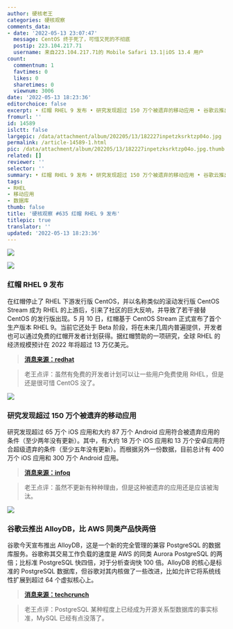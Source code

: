 ```yaml
---
author: 硬核老王
categories: 硬核观察
comments_data:
- date: '2022-05-13 23:07:47'
  message: CentOS 终于死了，可惜又死的不彻底
  postip: 223.104.217.71
  username: 来自223.104.217.71的 Mobile Safari 13.1|iOS 13.4 用户
count:
  commentnum: 1
  favtimes: 0
  likes: 0
  sharetimes: 0
  viewnum: 3006
date: '2022-05-13 18:23:36'
editorchoice: false
excerpt: • 红帽 RHEL 9 发布 • 研究发现超过 150 万个被遗弃的移动应用 • 谷歌云推出 AlloyDB，比 AWS 同类产品快两倍
fromurl: ''
id: 14589
islctt: false
largepic: /data/attachment/album/202205/13/182227inpetzksrktzp04o.jpg
permalink: /article-14589-1.html
pic: /data/attachment/album/202205/13/182227inpetzksrktzp04o.jpg.thumb.jpg
related: []
reviewer: ''
selector: ''
summary: • 红帽 RHEL 9 发布 • 研究发现超过 150 万个被遗弃的移动应用 • 谷歌云推出 AlloyDB，比 AWS 同类产品快两倍
tags:
- RHEL
- 移动应用
- 数据库
thumb: false
title: '硬核观察 #635 红帽 RHEL 9 发布'
titlepic: true
translator: ''
updated: '2022-05-13 18:23:36'
---
```


![](/data/attachment/album/202205/13/182227inpetzksrktzp04o.jpg)


![](/data/attachment/album/202205/13/182234k5yzs15c5i8s5zdz.jpg)


### 红帽 RHEL 9 发布


在红帽停止了 RHEL 下游发行版 CentOS，并以名称类似的滚动发行版 CentOS Stream 成为 RHEL 的上游后，引来了社区的巨大反响，并导致了若干接替 CentOS 的发行版出现。5 月 10 日，红帽基于 CentOS Stream 正式宣布了首个生产版本 RHEL 9。当前它还处于 Beta 阶段，将在未来几周内普遍提供，开发者也可以通过免费的红帽开发者计划获得。据红帽赞助的一项研究，全球 RHEL 的经济规模预计在 2022 年将超过 13 万亿美元。



> 
> **[消息来源：redhat](https://www.redhat.com/en/about/press-releases/red-hat-defines-new-epicenter-innovation-red-hat-enterprise-linux-9)**
> 
> 
> 



> 
> 老王点评：虽然有免费的开发者计划可以让一些用户免费使用 RHEL，但是还是很可惜 CentOS 没了。
> 
> 
> 


![](/data/attachment/album/202205/13/182246hzlwlpllz1pn1wvu.jpg)


### 研究发现超过 150 万个被遗弃的移动应用


研究发现超过 65 万个 iOS 应用和大约 87 万个 Android 应用符合被遗弃应用的条件（至少两年没有更新）。其中，有大约 18 万个 iOS 应用和 13 万个安卓应用符合超级遗弃的条件（至少五年没有更新）。而根据另外一份数据，目前总计有 400 万个 iOS 应用和 300 万个 Android 应用。



> 
> **[消息来源：infoq](https://www.infoq.com/news/2022/05/abandoned-apps-report/)**
> 
> 
> 



> 
> 老王点评：虽然不更新有种种理由，但是这种被遗弃的应用还是应该被淘汰。
> 
> 
> 


![](/data/attachment/album/202205/13/182316pqzatgr0lzfudzug.jpg)


### 谷歌云推出 AlloyDB，比 AWS 同类产品快两倍


谷歌今天宣布推出 AlloyDB，这是一个新的完全管理的兼容 PostgreSQL 的数据库服务。谷歌称其交易工作负载的速度是 AWS 的同类 Aurora PostgreSQL 的两倍；比标准 PostgreSQL 快四倍，对于分析查询快 100 倍。AlloyDB 的核心是标准的 PostgreSQL 数据库，但谷歌对其内核做了一些改进，比如允许它将系统线性扩展到超过 64 个虚拟核心上。



> 
> **[消息来源：techcrunch](https://techcrunch.com/2022/05/11/google-cloud-launches-alloydb-a-new-fully-managed-postgresql-database-service/)**
> 
> 
> 



> 
> 老王点评：PostgreSQL 某种程度上已经成为开源关系型数据库的事实标准，MySQL 已经有点没落了。
> 
> 
>